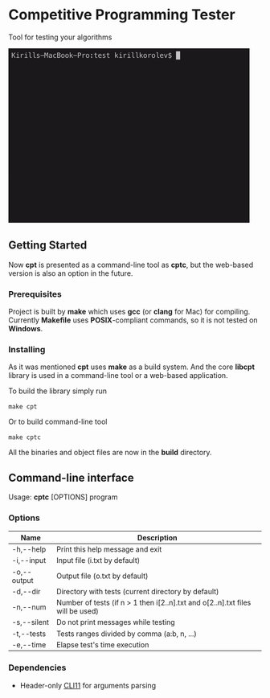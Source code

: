 # Competitive Programming Tester
Tool for testing your algorithms

![Alt Text](preview.gif)

## Getting Started

Now **cpt** is presented as a command-line tool as **cptc**, but the web-based version is also an option in the future.
### Prerequisites

Project is built by **make** which uses **gcc** (or **clang** for Mac) for compiling. Currently **Makefile** uses **POSIX**-compliant commands, so it is not tested on **Windows**.
### Installing

As it was mentioned **cpt** uses **make** as a build system. And the core **libcpt** library is used in a command-line tool or a web-based application.

To build the library simply run

```
make cpt
```

Or to build command-line tool

```
make cptc
```

All the binaries and object files are now in the **build** directory.

## Command-line interface

Usage: **cptc** [OPTIONS] program

### Options

| Name        | Description                                                                    |
| ----------- | ------------------------------------------------------------------------------ |
| -h,--help   | Print this help message and exit                                               |
| -i,--input  | Input file (i.txt by default)                                                  |
| -o,--output | Output file (o.txt by default)                                                 |
| -d,--dir    | Directory with tests (current directory by default)                            |
| -n,--num    | Number of tests (if n > 1 then i[2..n].txt and o[2..n].txt files will be used) |
| -s,--silent | Do not print messages while testing                                            |
| -t,--tests  | Tests ranges divided by comma (a:b, n, ...)                                    |
| -e,--time   | Elapse test's time execution                                                   |

### Dependencies

- Header-only [CLI11](https://github.com/CLIUtils/CLI11) for arguments parsing


​              